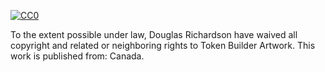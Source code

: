 [![CC0](https://i.creativecommons.org/p/zero/1.0/88x31.png)](https://creativecommons.org/publicdomain/zero/1.0/)

To the extent possible under law, Douglas Richardson have waived all copyright and related or neighboring rights to Token Builder Artwork. This work is published from: Canada.